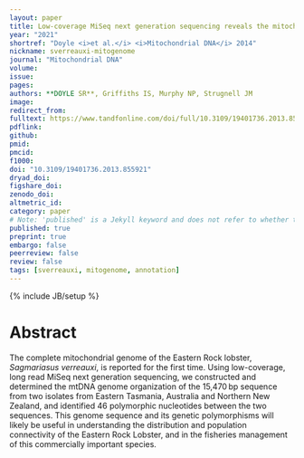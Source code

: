 ```yaml
---
layout: paper
title: Low-coverage MiSeq next generation sequencing reveals the mitochondrial genome of the Eastern Rock Lobster, *Sagmariasus verreauxi*
year: "2021"
shortref: "Doyle <i>et al.</i> <i>Mitochondrial DNA</i> 2014"
nickname: sverreauxi-mitogenome
journal: "Mitochondrial DNA"
volume: 
issue:
pages: 
authors: **DOYLE SR**, Griffiths IS, Murphy NP, Strugnell JM
image:
redirect_from: 
fulltext: https://www.tandfonline.com/doi/full/10.3109/19401736.2013.855921
pdflink: 
github: 
pmid: 
pmcid: 
f1000: 
doi: "10.3109/19401736.2013.855921"
dryad_doi:
figshare_doi: 
zenodo_doi: 
altmetric_id: 
category: paper
# Note: 'published' is a Jekyll keyword and does not refer to whether the paper is published, but rather to whether this Markdown should be part of the rendered site.
published: true
preprint: true
embargo: false	
peerreview: false
review: false
tags: [sverreauxi, mitogenome, annotation]
---
```

{% include JB/setup %}

# Abstract 

The complete mitochondrial genome of the Eastern Rock lobster, *Sagmariasus verreauxi*, is reported for the first time. Using low-coverage, long read MiSeq next generation sequencing, we constructed and determined the mtDNA genome organization of the 15,470 bp sequence from two isolates from Eastern Tasmania, Australia and Northern New Zealand, and identified 46 polymorphic nucleotides between the two sequences. This genome sequence and its genetic polymorphisms will likely be useful in understanding the distribution and population connectivity of the Eastern Rock Lobster, and in the fisheries management of this commercially important species.


